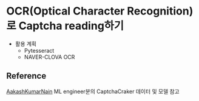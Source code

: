 # OCR(Optical Character Recognition)로 Captcha reading하기

* 활용 계획
  * Pytesseract
  * NAVER-CLOVA OCR



## Reference

[AakashKumarNain](https://github.com/AakashKumarNain/CaptchaCracker.git) ML engineer분의 CaptchaCraker 데이터 및 모델 참고